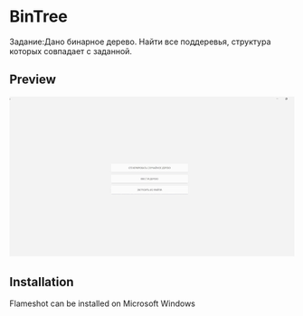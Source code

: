 
# BinTree

Задание:Дано бинарное дерево. Найти все поддеревья, структура которых совпадает с заданной.

## Preview
![BinTreePreview](docs/BinTreePreview.gif)

## Installation

Flameshot can be installed on Microsoft Windows
